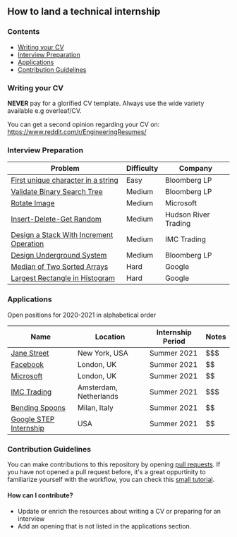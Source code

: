 ## How to land a technical internship

### Contents
* [Writing your CV](#writing-your-cv)
* [Interview Preparation](#interview-preparation)
* [Applications](#applications)
* [Contribution Guidelines](#contribution-guidelines)

### Writing your CV

**NEVER** pay for a glorified CV template. Always use the wide variety available e.g overleaf/CV.

You can get a second opinion regarding your CV on: https://www.reddit.com/r/EngineeringResumes/

### Interview Preparation

| Problem | Difficulty | Company |
|---------|------------|---------|
| [First unique character in a string](https://leetcode.com/problems/first-unique-character-in-a-string/) | Easy | Bloomberg LP |
| [Validate Binary Search Tree](https://leetcode.com/problems/validate-binary-search-tree/) | Medium | Bloomberg LP |
| [Rotate Image](https://leetcode.com/problems/rotate-image/) | Medium | Microsoft |
| [Insert-Delete-Get Random](https://leetcode.com/problems/insert-delete-getrandom-o1/) | Medium | Hudson River Trading |
| [Design a Stack With Increment Operation](https://leetcode.com/problems/design-a-stack-with-increment-operation/) | Medium | IMC Trading |
| [Design Underground System](https://leetcode.com/problems/design-underground-system/) | Medium | Bloomberg LP |
| [Median of Two Sorted Arrays](https://leetcode.com/problems/median-of-two-sorted-arrays/) | Hard | Google |
| [Largest Rectangle in Histogram](https://leetcode.com/problems/largest-rectangle-in-histogram/) | Hard | Google |

### Applications

Open positions for 2020-2021 in alphabetical order

| Name |Location | Internship Period | Notes |
|---|---|---|---|
| [Jane Street](https://www.janestreet.com/join-jane-street/position/4787572002/)| New York, USA | Summer 2021 | $$$ |
| [Facebook](https://www.facebook.com/careers/jobs/1716969328451048/) | London, UK | Summer 2021 | $$ |
| [Microsoft](https://careers.microsoft.com/students/us/en/job/878093/Intern-Opportunities-for-Students-UK-Software-Engineering-and-Program-Management) | London, UK | Summer 2021 | $$ |
| [IMC Trading](https://careers.imc.com/eu/en/job/REQ-00937/Software-Engineer-Intern) | Amsterdam, Netherlands | Summer 2021 | $$$ |
| [Bending Spoons](https://bendingspoons.com/careers.html) | Milan, Italy | Summer 2021 | $$ |
| [Google STEP Internship](https://careers.google.com/jobs/results/93605726980580038-step-intern-second-year-student-summer-2021/?company=Google&company=Google%20Fiber&company=YouTube&employment_type=INTERN&hl=en_US&jlo=en_US&q=step&sort_by=relevance) | USA | Summer 2021 | $$ |

### Contribution Guidelines
You can make contributions to this repository by opening [pull requests](https://docs.github.com/en/github/collaborating-with-issues-and-pull-requests/about-pull-requests).
If you have not opened a pull request before,
it's a great oppurtinity to familiarize yourself with the workflow, you can check this [small tutorial](https://gist.github.com/Chaser324/ce0505fbed06b947d962).

#### How can I contribute?
* Update or enrich the resources about writing a CV or preparing for an interview
* Add an opening that is not listed in the applications section.

